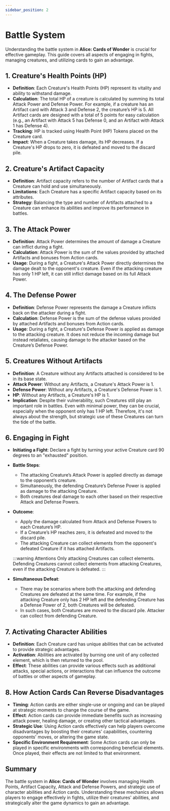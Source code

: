 ```yaml
---
sidebar_position: 2
---
```


# Battle System

Understanding the battle system in **Alice: Cards of Wonder** is crucial for effective gameplay. This guide covers all aspects of engaging in fights, managing creatures, and utilizing cards to gain an advantage.

## 1. Creature's Health Points (HP)

- **Definition**: Each Creature's Health Points (HP) represent its vitality and ability to withstand damage.
- **Calculation**: The total HP of a creature is calculated by summing its total Attack Power and Defense Power. For example, if a creature has an Artifact card with Attack 3 and Defense 2, the creature’s HP is 5. All Artifact cards are designed with a total of 5 points for easy calculation (e.g., an Artifact with Attack 5 has Defense 0, and an Artifact with Attack 1 has Defense 4).
- **Tracking**: HP is tracked using Health Point (HP) Tokens placed on the Creature card.
- **Impact**: When a Creature takes damage, its HP decreases. If a Creature's HP drops to zero, it is defeated and moved to the discard pile.

## 2. Creature's Artifact Capacity

- **Definition**: Artifact capacity refers to the number of Artifact cards that a Creature can hold and use simultaneously.
- **Limitations**: Each Creature has a specific Artifact capacity based on its attributes.
- **Strategy**: Balancing the type and number of Artifacts attached to a Creature can enhance its abilities and improve its performance in battles.

## 3. The Attack Power

- **Definition**: Attack Power determines the amount of damage a Creature can inflict during a fight.
- **Calculation**: Attack Power is the sum of the values provided by attached Artifacts and bonuses from Action cards.
- **Usage**: During a fight, a Creature's Attack Power directly determines the damage dealt to the opponent's creature. Even if the attacking creature has only 1 HP left, it can still inflict damage based on its full Attack Power.

## 4. The Defense Power

- **Definition**: Defense Power represents the damage a Creature inflicts back on the attacker during a fight.
- **Calculation**: Defense Power is the sum of the defense values provided by attached Artifacts and bonuses from Action cards.
- **Usage**: During a fight, a Creature's Defense Power is applied as damage to the attacking creature. It does not reduce the incoming damage but instead retaliates, causing damage to the attacker based on the Creature’s Defense Power.

## 5. Creatures Without Artifacts

- **Definition**: A Creature without any Artifacts attached is considered to be in its base state.
- **Attack Power**: Without any Artifacts, a Creature's Attack Power is 1.
- **Defense Power**: Without any Artifacts, a Creature's Defense Power is 1.
- **HP**: Without any Artifacts, a Creature's HP is 1.
- **Implication**: Despite their vulnerability, such Creatures still play an important role in battles. Even with minimal power, they can be crucial, especially when the opponent only has 1 HP left. Therefore, it's not always about the strength, but strategic use of these Creatures can turn the tide of the battle.

## 6. Engaging in Fight

- **Initiating a Fight**: Declare a fight by turning your active Creature card 90 degrees to an "exhausted" position.
- **Battle Steps**:
  - The attacking Creature’s Attack Power is applied directly as damage to the opponent’s creature.
  - Simultaneously, the defending Creature’s Defense Power is applied as damage to the attacking Creature.
  - Both creatures deal damage to each other based on their respective Attack and Defense Powers.
- **Outcome**:
  - Apply the damage calculated from Attack and Defense Powers to each Creature’s HP.
  - If a Creature’s HP reaches zero, it is defeated and moved to the discard pile.
  - The attacking Creature can collect elements from the opponent's defeated Creature if it has attached Artifacts.
  

  :::warning Attentions
  Only attacking Creatures can collect elements. Defending Creatures cannot collect elements from attacking Creatures, even if the attacking Creature is defeated.
  :::
  
- **Simultaneous Defeat**:
  - There may be scenarios where both the attacking and defending Creatures are defeated at the same time. For example, if the attacking Creature only has 2 HP left and the defending Creature has a Defense Power of 2, both Creatures will be defeated.
  - In such cases, both Creatures are moved to the discard pile. Attacker can collect from defending Creature.



## 7. Activating Character Abilities

- **Definition**: Each Creature card has unique abilities that can be activated to provide strategic advantages.
- **Activation**: Abilities are activated by burning one unit of any collected element, which is then returned to the pool.
- **Effect**: These abilities can provide various effects such as additional attacks, special actions, or interactions that can influence the outcome of battles or other aspects of gameplay.

## 8. How Action Cards Can Reverse Disadvantages

- **Timing**: Action cards are either single-use or ongoing and can be played at strategic moments to change the course of the game.
- **Effect**: Action cards can provide immediate benefits such as increasing attack power, healing damage, or creating other tactical advantages.
- **Strategic Use**: Using Action cards effectively can help players overcome disadvantages by boosting their creatures' capabilities, countering opponents' moves, or altering the game state.
- **Specific Environment Requirement**: Some Action cards can only be played in specific environments with corresponding beneficial elements. Once played, their effects are not limited to that environment.

## Summary

The battle system in **Alice: Cards of Wonder** involves managing Health Points, Artifact Capacity, Attack and Defense Powers, and strategic use of character abilities and Action cards. Understanding these mechanics allows players to engage effectively in fights, utilize their creatures' abilities, and strategically alter the game dynamics to gain an advantage.
